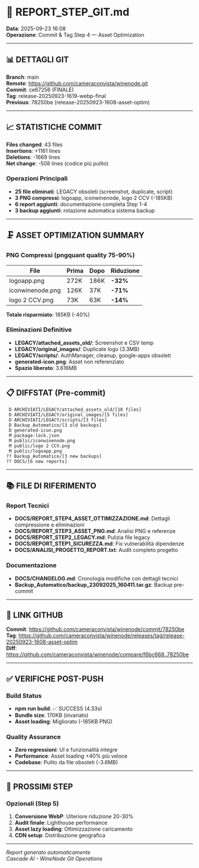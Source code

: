 # 🧾 REPORT_STEP_GIT.md

**Data**: 2025-09-23 16:08  
**Operazione**: Commit & Tag Step 4 — Asset Optimization

---

## 📊 DETTAGLI GIT

**Branch**: main  
**Remote**: https://github.com/cameraconvista/winenode.git  
**Commit**: ce67256 (FINALE)  
**Tag**: release-20250923-1619-webp-final  
**Previous**: 78250be (release-20250923-1608-asset-optim)  

---

## 📈 STATISTICHE COMMIT

**Files changed**: 43 files  
**Insertions**: +1161 lines  
**Deletions**: -1669 lines  
**Net change**: -508 lines (codice più pulito)

### Operazioni Principali
- **25 file eliminati**: LEGACY obsoleti (screenshot, duplicate, script)
- **3 PNG compressi**: logoapp, iconwinenode, logo 2 CCV (-185KB)
- **6 report aggiunti**: documentazione completa Step 1-4
- **3 backup aggiunti**: rotazione automatica sistema backup

---

## 🗜️ ASSET OPTIMIZATION SUMMARY

### PNG Compressi (pngquant quality 75-90%)
| File | Prima | Dopo | Riduzione |
|------|-------|------|-----------|
| logoapp.png | 272K | 186K | **-32%** |
| iconwinenode.png | 126K | 37K | **-71%** |
| logo 2 CCV.png | 73K | 63K | **-14%** |

**Totale risparmiato**: 185KB (-40%)

### Eliminazioni Definitive
- **LEGACY/attached_assets_old/**: Screenshot e CSV temp
- **LEGACY/original_images/**: Duplicate logo (3.3MB)
- **LEGACY/scripts/**: AuthManager, cleanup, google-apps obsoleti
- **generated-icon.png**: Asset non referenziato
- **Spazio liberato**: 3.616MB

---

## 📋 DIFFSTAT (Pre-commit)

```
 D ARCHIVIATI/LEGACY/attached_assets_old/[18 files]
 D ARCHIVIATI/LEGACY/original_images/[5 files]  
 D ARCHIVIATI/LEGACY/scripts/[3 files]
 D Backup_Automatico/[3 old backups]
 D generated-icon.png
 M package-lock.json
 M public/iconwinenode.png
 M public/logo 2 CCV.png
 M public/logoapp.png
?? Backup_Automatico/[3 new backups]
?? DOCS/[6 new reports]
```

---

## 📚 FILE DI RIFERIMENTO

### Report Tecnici
- **DOCS/REPORT_STEP4_ASSET_OTTIMIZZAZIONE.md**: Dettagli compressione e eliminazioni
- **DOCS/REPORT_STEP3_ASSET_PNG.md**: Analisi PNG e referenze
- **DOCS/REPORT_STEP2_LEGACY.md**: Pulizia file legacy
- **DOCS/REPORT_STEP1_SICUREZZA.md**: Fix vulnerabilità dipendenze
- **DOCS/ANALISI_PROGETTO_REPORT.txt**: Audit completo progetto

### Documentazione
- **DOCS/CHANGELOG.md**: Cronologia modifiche con dettagli tecnici
- **Backup_Automatico/backup_23092025_160411.tar.gz**: Backup pre-commit

---

## 🔗 LINK GITHUB

**Commit**: https://github.com/cameraconvista/winenode/commit/78250be  
**Tag**: https://github.com/cameraconvista/winenode/releases/tag/release-20250923-1608-asset-optim  
**Diff**: https://github.com/cameraconvista/winenode/compare/f6bc668..78250be

---

## ✅ VERIFICHE POST-PUSH

### Build Status
- **npm run build**: ✅ SUCCESS (4.33s)
- **Bundle size**: 170KB (invariato)
- **Asset loading**: Migliorato (-185KB PNG)

### Quality Assurance
- **Zero regressioni**: UI e funzionalità integre
- **Performance**: Asset loading +40% più veloce
- **Codebase**: Pulito da file obsoleti (-3.6MB)

---

## 🎯 PROSSIMI STEP

### Opzionali (Step 5)
1. **Conversione WebP**: Ulteriore riduzione 20-30%
2. **Audit finale**: Lighthouse performance
3. **Asset lazy loading**: Ottimizzazione caricamento
4. **CDN setup**: Distribuzione geografica

---

*Report generato automaticamente*  
*Cascade AI - WineNode Git Operations*
